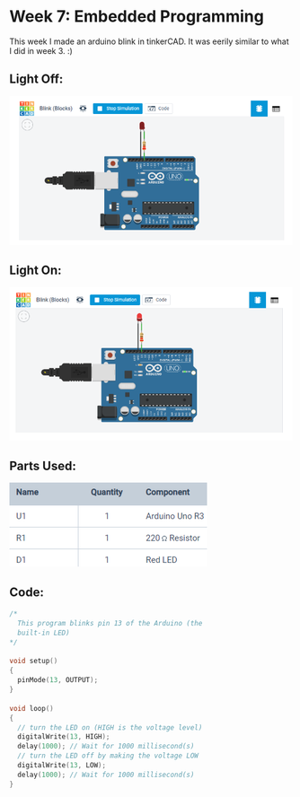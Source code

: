 # Week 7: Embedded Programming

This week I made an arduino blink in tinkerCAD. It was eerily similar to what I did in week 3. :)

## Light Off:

![arduinoblink_off](arduinoblink_off.PNG)

## Light On:

![arduinoblink_on](arduinoblink_on.PNG)

## Parts Used:

![arduinoblink_parts](arduinoblink_parts.PNG)

## Code:

``` C
/*
  This program blinks pin 13 of the Arduino (the
  built-in LED)
*/

void setup()
{
  pinMode(13, OUTPUT);
}

void loop()
{
  // turn the LED on (HIGH is the voltage level)
  digitalWrite(13, HIGH);
  delay(1000); // Wait for 1000 millisecond(s)
  // turn the LED off by making the voltage LOW
  digitalWrite(13, LOW);
  delay(1000); // Wait for 1000 millisecond(s)
}
```
